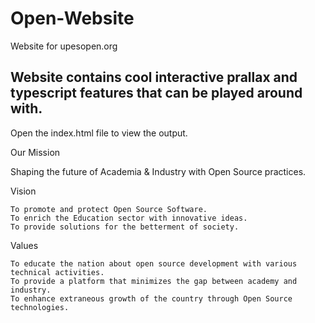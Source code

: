 # Open-Website
Website for upesopen.org

## Website contains cool interactive prallax and typescript features that can be played around with.
Open the index.html file to view the output.

Our Mission

Shaping the future of Academia & Industry with Open Source practices.

Vision

    To promote and protect Open Source Software.
    To enrich the Education sector with innovative ideas.
    To provide solutions for the betterment of society.

Values

    To educate the nation about open source development with various technical activities.
    To provide a platform that minimizes the gap between academy and industry.
    To enhance extraneous growth of the country through Open Source technologies.

